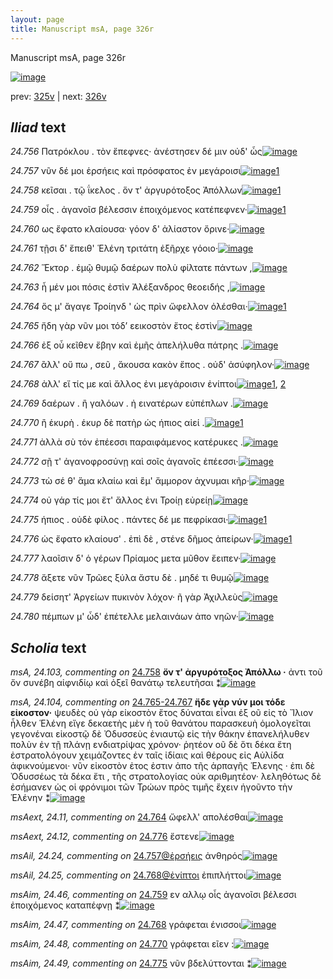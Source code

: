 ```yaml
---
layout: page
title: Manuscript msA, page 326r
---
```


Manuscript msA, page 326r

[![image](http://www.homermultitext.org/iipsrv?OBJ=IIP,1.0&FIF=/project/homer/pyramidal/deepzoom/hmt/vaimg/2017a/VA326RN_0496.tif&WID=100&CVT=JPEG)](http://www.homermultitext.org/ict2/?urn=urn:cite2:hmt:vaimg.2017a:VA326RN_0496)

prev:  [325v](../325v/) | next:  [326v](../326v/)

## *Iliad* text

*24.756* <a id="24.756"/> Πατρόκλου . τὸν ἔπεφνες· ἀνέστησεν δέ μιν οὐδ' ὧς[![image](http://www.homermultitext.org/iipsrv?OBJ=IIP,1.0&FIF=/project/homer/pyramidal/deepzoom/hmt/vaimg/2017a/VA326RN_0496.tif&RGN=0.16,0.1967,0.429,0.0353&WID=1000&CVT=JPEG)](http://www.homermultitext.org/ict2/?urn=urn:cite2:hmt:vaimg.2017a:VA326RN_0496@0.16,0.1967,0.429,0.0353)

*24.757* <a id="24.757"/> νῦν δέ μοι ἑρσήεις καὶ πρόσφατος ἐν μεγάροισι[![image](http://www.homermultitext.org/iipsrv?OBJ=IIP,1.0&FIF=/project/homer/pyramidal/deepzoom/hmt/vaimg/2017a/VA326RN_0496.tif&RGN=0.172,0.2192,0.411,0.0285&WID=1000&CVT=JPEG)](http://www.homermultitext.org/ict2/?urn=urn:cite2:hmt:vaimg.2017a:VA326RN_0496@0.172,0.2192,0.411,0.0285)[1](#msAil_24.24)

*24.758* <a id="24.758"/> κεῖσαι . τῷ ΐκελος . ὅν τ' ἀργυρότοξος Ἀπόλλων[![image](http://www.homermultitext.org/iipsrv?OBJ=IIP,1.0&FIF=/project/homer/pyramidal/deepzoom/hmt/vaimg/2017a/VA326RN_0496.tif&RGN=0.167,0.2365,0.411,0.0338&WID=1000&CVT=JPEG)](http://www.homermultitext.org/ict2/?urn=urn:cite2:hmt:vaimg.2017a:VA326RN_0496@0.167,0.2365,0.411,0.0338)[1](#msA_24.103)

*24.759* <a id="24.759"/> οἷς . ἀγανοῖσ βέλεσσιν ἐποιχόμενος κατέπεφνεν·[![image](http://www.homermultitext.org/iipsrv?OBJ=IIP,1.0&FIF=/project/homer/pyramidal/deepzoom/hmt/vaimg/2017a/VA326RN_0496.tif&RGN=0.168,0.2568,0.411,0.0338&WID=1000&CVT=JPEG)](http://www.homermultitext.org/ict2/?urn=urn:cite2:hmt:vaimg.2017a:VA326RN_0496@0.168,0.2568,0.411,0.0338)[1](#msAim_24.46)

*24.760* <a id="24.760"/> ως ἔφατο κλαίουσα· γόον δ' ἀλίαστον ὄρινε·[![image](http://www.homermultitext.org/iipsrv?OBJ=IIP,1.0&FIF=/project/homer/pyramidal/deepzoom/hmt/vaimg/2017a/VA326RN_0496.tif&RGN=0.163,0.2793,0.384,0.027&WID=1000&CVT=JPEG)](http://www.homermultitext.org/ict2/?urn=urn:cite2:hmt:vaimg.2017a:VA326RN_0496@0.163,0.2793,0.384,0.027)

*24.761* <a id="24.761"/> τῇσι δ' ἔπειθ' Ἑλένη τριτάτη ἐξῆρχε γόοιο·[![image](http://www.homermultitext.org/iipsrv?OBJ=IIP,1.0&FIF=/project/homer/pyramidal/deepzoom/hmt/vaimg/2017a/VA326RN_0496.tif&RGN=0.165,0.298,0.392,0.027&WID=1000&CVT=JPEG)](http://www.homermultitext.org/ict2/?urn=urn:cite2:hmt:vaimg.2017a:VA326RN_0496@0.165,0.298,0.392,0.027)

*24.762* <a id="24.762"/> Ἕκτορ . ἐμῷ θυμῷ δαέρων πολὺ φίλτατε πάντων ,[![image](http://www.homermultitext.org/iipsrv?OBJ=IIP,1.0&FIF=/project/homer/pyramidal/deepzoom/hmt/vaimg/2017a/VA326RN_0496.tif&RGN=0.166,0.3146,0.405,0.0255&WID=1000&CVT=JPEG)](http://www.homermultitext.org/ict2/?urn=urn:cite2:hmt:vaimg.2017a:VA326RN_0496@0.166,0.3146,0.405,0.0255)

*24.763* <a id="24.763"/> ἦ μέν μοι πόσις ἐστὶν Ἀλέξανδρος θεοειδής ,[![image](http://www.homermultitext.org/iipsrv?OBJ=IIP,1.0&FIF=/project/homer/pyramidal/deepzoom/hmt/vaimg/2017a/VA326RN_0496.tif&RGN=0.169,0.3348,0.387,0.0278&WID=1000&CVT=JPEG)](http://www.homermultitext.org/ict2/?urn=urn:cite2:hmt:vaimg.2017a:VA326RN_0496@0.169,0.3348,0.387,0.0278)

*24.764* <a id="24.764"/> ὅς μ' ἄγαγε Τροίηνδ ' ὡς πρὶν ὤφελλον ὀλέσθαι·[![image](http://www.homermultitext.org/iipsrv?OBJ=IIP,1.0&FIF=/project/homer/pyramidal/deepzoom/hmt/vaimg/2017a/VA326RN_0496.tif&RGN=0.163,0.3476,0.404,0.0345&WID=1000&CVT=JPEG)](http://www.homermultitext.org/ict2/?urn=urn:cite2:hmt:vaimg.2017a:VA326RN_0496@0.163,0.3476,0.404,0.0345)[1](#msAext_24.11)

*24.765* <a id="24.765"/> ἤδη γὰρ νῦν μοι τόδ’ εεικοστὸν ἔτος ἐστὶν[![image](http://www.homermultitext.org/iipsrv?OBJ=IIP,1.0&FIF=/project/homer/pyramidal/deepzoom/hmt/vaimg/2017a/VA326RN_0496.tif&RGN=0.17,0.3701,0.328,0.0308&WID=1000&CVT=JPEG)](http://www.homermultitext.org/ict2/?urn=urn:cite2:hmt:vaimg.2017a:VA326RN_0496@0.17,0.3701,0.328,0.0308)

*24.766* <a id="24.766"/> ἐξ οὗ κεῖθεν ἔβην καὶ ἐμῆς ἀπελήλυθα πάτρης .[![image](http://www.homermultitext.org/iipsrv?OBJ=IIP,1.0&FIF=/project/homer/pyramidal/deepzoom/hmt/vaimg/2017a/VA326RN_0496.tif&RGN=0.156,0.3821,0.419,0.039&WID=1000&CVT=JPEG)](http://www.homermultitext.org/ict2/?urn=urn:cite2:hmt:vaimg.2017a:VA326RN_0496@0.156,0.3821,0.419,0.039)

*24.767* <a id="24.767"/> ἂλλ' οὔ πω , σεῦ , ἄκουσα κακὸν ἔπος . οὐδ' ἀσύφηλον·[![image](http://www.homermultitext.org/iipsrv?OBJ=IIP,1.0&FIF=/project/homer/pyramidal/deepzoom/hmt/vaimg/2017a/VA326RN_0496.tif&RGN=0.157,0.4054,0.419,0.033&WID=1000&CVT=JPEG)](http://www.homermultitext.org/ict2/?urn=urn:cite2:hmt:vaimg.2017a:VA326RN_0496@0.157,0.4054,0.419,0.033)

*24.768* <a id="24.768"/> ἀλλ' εἴ τίς με καὶ ἄλλος ἐνι μεγάροισιν ἐνίπτοι[![image](http://www.homermultitext.org/iipsrv?OBJ=IIP,1.0&FIF=/project/homer/pyramidal/deepzoom/hmt/vaimg/2017a/VA326RN_0496.tif&RGN=0.158,0.4287,0.398,0.03&WID=1000&CVT=JPEG)](http://www.homermultitext.org/ict2/?urn=urn:cite2:hmt:vaimg.2017a:VA326RN_0496@0.158,0.4287,0.398,0.03)[1](#msAil_24.25), [2](#msAim_24.47)

*24.769* <a id="24.769"/> δαέρων . ἢ γαλόων . ἠ εινατέρων εὐπέπλων .[![image](http://www.homermultitext.org/iipsrv?OBJ=IIP,1.0&FIF=/project/homer/pyramidal/deepzoom/hmt/vaimg/2017a/VA326RN_0496.tif&RGN=0.157,0.4474,0.398,0.03&WID=1000&CVT=JPEG)](http://www.homermultitext.org/ict2/?urn=urn:cite2:hmt:vaimg.2017a:VA326RN_0496@0.157,0.4474,0.398,0.03)

*24.770* <a id="24.770"/> ἢ ἑκυρὴ . ἑκυρ δὲ πατὴρ ὡς ήπιος αἰεί .[![image](http://www.homermultitext.org/iipsrv?OBJ=IIP,1.0&FIF=/project/homer/pyramidal/deepzoom/hmt/vaimg/2017a/VA326RN_0496.tif&RGN=0.159,0.4632,0.368,0.0293&WID=1000&CVT=JPEG)](http://www.homermultitext.org/ict2/?urn=urn:cite2:hmt:vaimg.2017a:VA326RN_0496@0.159,0.4632,0.368,0.0293)[1](#msAim_24.48)

*24.771* <a id="24.771"/> ἀλλὰ σὺ τόν ἐπέεσσι παραιφάμενος κατέρυκες .[![image](http://www.homermultitext.org/iipsrv?OBJ=IIP,1.0&FIF=/project/homer/pyramidal/deepzoom/hmt/vaimg/2017a/VA326RN_0496.tif&RGN=0.157,0.4812,0.412,0.0338&WID=1000&CVT=JPEG)](http://www.homermultitext.org/ict2/?urn=urn:cite2:hmt:vaimg.2017a:VA326RN_0496@0.157,0.4812,0.412,0.0338)

*24.772* <a id="24.772"/> σῇ τ' ἀγανοφροσύνῃ καὶ σοῖς ἀγανοῖς ἐπέεσσι·[![image](http://www.homermultitext.org/iipsrv?OBJ=IIP,1.0&FIF=/project/homer/pyramidal/deepzoom/hmt/vaimg/2017a/VA326RN_0496.tif&RGN=0.162,0.5038,0.387,0.0285&WID=1000&CVT=JPEG)](http://www.homermultitext.org/ict2/?urn=urn:cite2:hmt:vaimg.2017a:VA326RN_0496@0.162,0.5038,0.387,0.0285)

*24.773* <a id="24.773"/> τὼ σέ θ' ἅμα κλαίω καὶ ἒμ' ἄμμορον ἀχνυμαι κῆρ·[![image](http://www.homermultitext.org/iipsrv?OBJ=IIP,1.0&FIF=/project/homer/pyramidal/deepzoom/hmt/vaimg/2017a/VA326RN_0496.tif&RGN=0.152,0.5195,0.417,0.0308&WID=1000&CVT=JPEG)](http://www.homermultitext.org/ict2/?urn=urn:cite2:hmt:vaimg.2017a:VA326RN_0496@0.152,0.5195,0.417,0.0308)

*24.774* <a id="24.774"/> οὐ γάρ τίς μοι ἔτ' ἄλλος ἐνι Τροίῃ εὐρείῃ[![image](http://www.homermultitext.org/iipsrv?OBJ=IIP,1.0&FIF=/project/homer/pyramidal/deepzoom/hmt/vaimg/2017a/VA326RN_0496.tif&RGN=0.157,0.5383,0.376,0.0368&WID=1000&CVT=JPEG)](http://www.homermultitext.org/ict2/?urn=urn:cite2:hmt:vaimg.2017a:VA326RN_0496@0.157,0.5383,0.376,0.0368)

*24.775* <a id="24.775"/> ήπιος . οὐδὲ φίλος . πάντες δέ με πεφρίκασι·[![image](http://www.homermultitext.org/iipsrv?OBJ=IIP,1.0&FIF=/project/homer/pyramidal/deepzoom/hmt/vaimg/2017a/VA326RN_0496.tif&RGN=0.156,0.5601,0.396,0.0293&WID=1000&CVT=JPEG)](http://www.homermultitext.org/ict2/?urn=urn:cite2:hmt:vaimg.2017a:VA326RN_0496@0.156,0.5601,0.396,0.0293)[1](#msAim_24.49)

*24.776* <a id="24.776"/> ὡς ἔφατο κλαίουσ' . ἐπὶ δὲ , στένε δῆμος ἀπείρων·[![image](http://www.homermultitext.org/iipsrv?OBJ=IIP,1.0&FIF=/project/homer/pyramidal/deepzoom/hmt/vaimg/2017a/VA326RN_0496.tif&RGN=0.149,0.5736,0.428,0.0375&WID=1000&CVT=JPEG)](http://www.homermultitext.org/ict2/?urn=urn:cite2:hmt:vaimg.2017a:VA326RN_0496@0.149,0.5736,0.428,0.0375)[1](#msAext_24.12)

*24.777* <a id="24.777"/> λαοῖσιν δ' ὁ γέρων Πρίαμος μετα μῦθον ἔειπεν·[![image](http://www.homermultitext.org/iipsrv?OBJ=IIP,1.0&FIF=/project/homer/pyramidal/deepzoom/hmt/vaimg/2017a/VA326RN_0496.tif&RGN=0.15,0.5961,0.428,0.0308&WID=1000&CVT=JPEG)](http://www.homermultitext.org/ict2/?urn=urn:cite2:hmt:vaimg.2017a:VA326RN_0496@0.15,0.5961,0.428,0.0308)

*24.778* <a id="24.778"/> ἄξετε νῦν Τρῶες ξύλα ἄστυ δὲ . μηδέ τι θυμῷ[![image](http://www.homermultitext.org/iipsrv?OBJ=IIP,1.0&FIF=/project/homer/pyramidal/deepzoom/hmt/vaimg/2017a/VA326RN_0496.tif&RGN=0.16,0.6186,0.399,0.0278&WID=1000&CVT=JPEG)](http://www.homermultitext.org/ict2/?urn=urn:cite2:hmt:vaimg.2017a:VA326RN_0496@0.16,0.6186,0.399,0.0278)

*24.779* <a id="24.779"/> δείσητ' Ἀργείων πυκινὸν λόχον· ῆ γὰρ Ἀχιλλεὺς[![image](http://www.homermultitext.org/iipsrv?OBJ=IIP,1.0&FIF=/project/homer/pyramidal/deepzoom/hmt/vaimg/2017a/VA326RN_0496.tif&RGN=0.158,0.6344,0.409,0.0263&WID=1000&CVT=JPEG)](http://www.homermultitext.org/ict2/?urn=urn:cite2:hmt:vaimg.2017a:VA326RN_0496@0.158,0.6344,0.409,0.0263)

*24.780* <a id="24.780"/> πέμπων μ' ὧδ' ἐπέτελλε μελαινάων ἀπο νηῶν·[![image](http://www.homermultitext.org/iipsrv?OBJ=IIP,1.0&FIF=/project/homer/pyramidal/deepzoom/hmt/vaimg/2017a/VA326RN_0496.tif&RGN=0.157,0.6539,0.428,0.0263&WID=1000&CVT=JPEG)](http://www.homermultitext.org/ict2/?urn=urn:cite2:hmt:vaimg.2017a:VA326RN_0496@0.157,0.6539,0.428,0.0263)

## *Scholia* text

*msA, 24.103, commenting on* [24.758](#24.758)  <a id="msA_24.103"/> **ὄν τ' ἀργυρότοξος Ἀπόλλω ·** ἀντι τοῦ ὄν συνέβη αἰφνιδίῳ καὶ ὀξεῖ θανάτῳ τελευτῆσαι ⁑[![image](http://www.homermultitext.org/iipsrv?OBJ=IIP,1.0&FIF=/project/homer/pyramidal/deepzoom/hmt/vaimg/2017a/VA326RN_0496.tif&RGN=0.607,0.2297,0.164,0.0428&WID=1000&CVT=JPEG)](http://www.homermultitext.org/ict2/?urn=urn:cite2:hmt:vaimg.2017a:VA326RN_0496@0.607,0.2297,0.164,0.0428)

*msA, 24.104, commenting on* [24.765-24.767](#24.765-24.767)  <a id="msA_24.104"/> **ἤδε γὰρ νύν μοι τόδε εἰκοστον·** ψευδὲς οὐ γὰρ εἰκοστὸν ἔτος δύναται εἶναι ἐξ οῦ εἰς τὸ Ἴλιον ἦλθεν Ἑλένη εἴγε δεκαετὴς μὲν ἡ τοῦ θανάτου παρασκευὴ ὁμολογεῖται γεγονέναι εἰκοστῷ δὲ Ὀδυσσεὺς ἐνιαυτῷ εἰς τὴν θάκην ἐπανελήλυθεν πολὺν ἐν τῇ πλάνῃ ενδιατρίψας χρόνον· ῥητέον οῦ δὲ ὅτι δέκα ἔτη ἐστρατολόγουν χειμάζοντες ἐν ταῖς ἰδίαις καὶ θέρους εἰς Αὐλίδα ἀφικνούμενοι· νῦν εἰκοστὸν ἐτος ἐστιν ἀπο τῆς ἁρπαγῆς Ἑλενης · ἐπι δὲ Ὀδυσσέως τὰ δέκα ἔτι , τῆς στρατολογίας οὐκ αριθμητέον· λεληθότως δὲ ἐσήμανεν ὡς οἱ φρόνιμοι τῶν Τρώων πρὸς τιμῆς ἔχειν ἡγοῦντο τὴν Ἑλένην ⁑[![image](http://www.homermultitext.org/iipsrv?OBJ=IIP,1.0&FIF=/project/homer/pyramidal/deepzoom/hmt/vaimg/2017a/VA326RN_0496.tif&RGN=0.614,0.2658,0.184,0.226&WID=1000&CVT=JPEG)](http://www.homermultitext.org/ict2/?urn=urn:cite2:hmt:vaimg.2017a:VA326RN_0496@0.614,0.2658,0.184,0.226)

*msAext, 24.11, commenting on* [24.764](#24.764)  <a id="msAext_24.11"/> ὤφελλ' απολέσθαι[![image](http://www.homermultitext.org/iipsrv?OBJ=IIP,1.0&FIF=/project/homer/pyramidal/deepzoom/hmt/vaimg/2017a/VA326RN_0496.tif&RGN=0.784,0.3453,0.088,0.027&WID=1000&CVT=JPEG)](http://www.homermultitext.org/ict2/?urn=urn:cite2:hmt:vaimg.2017a:VA326RN_0496@0.784,0.3453,0.088,0.027)

*msAext, 24.12, commenting on* [24.776](#24.776)  <a id="msAext_24.12"/> ἔστενε[![image](http://www.homermultitext.org/iipsrv?OBJ=IIP,1.0&FIF=/project/homer/pyramidal/deepzoom/hmt/vaimg/2017a/VA326RN_0496.tif&RGN=0.757,0.5773,0.055,0.021&WID=1000&CVT=JPEG)](http://www.homermultitext.org/ict2/?urn=urn:cite2:hmt:vaimg.2017a:VA326RN_0496@0.757,0.5773,0.055,0.021)

*msAil, 24.24, commenting on* [24.757@ἐρσήεις](#24.757@ἐρσήεις)  <a id="msAil_24.24"/> ἀνθηρός[![image](http://www.homermultitext.org/iipsrv?OBJ=IIP,1.0&FIF=/project/homer/pyramidal/deepzoom/hmt/vaimg/2017a/VA326RN_0496.tif&RGN=0.288,0.2185,0.039,0.015&WID=1000&CVT=JPEG)](http://www.homermultitext.org/ict2/?urn=urn:cite2:hmt:vaimg.2017a:VA326RN_0496@0.288,0.2185,0.039,0.015)

*msAil, 24.25, commenting on* [24.768@ἐνίπτοι](#24.768@ἐνίπτοι)  <a id="msAil_24.25"/> ἐπιπλήττοι[![image](http://www.homermultitext.org/iipsrv?OBJ=IIP,1.0&FIF=/project/homer/pyramidal/deepzoom/hmt/vaimg/2017a/VA326RN_0496.tif&RGN=0.504,0.4212,0.047,0.015&WID=1000&CVT=JPEG)](http://www.homermultitext.org/ict2/?urn=urn:cite2:hmt:vaimg.2017a:VA326RN_0496@0.504,0.4212,0.047,0.015)

*msAim, 24.46, commenting on* [24.759](#24.759)  <a id="msAim_24.46"/> εν αλλῳ οἷς ἀγανοῖσι βέλεσσι ἐποιχόμενος καταπέφνῃ ⁑[![image](http://www.homermultitext.org/iipsrv?OBJ=IIP,1.0&FIF=/project/homer/pyramidal/deepzoom/hmt/vaimg/2017a/VA326RN_0496.tif&RGN=0.565,0.2598,0.05,0.0668&WID=1000&CVT=JPEG)](http://www.homermultitext.org/ict2/?urn=urn:cite2:hmt:vaimg.2017a:VA326RN_0496@0.565,0.2598,0.05,0.0668)

*msAim, 24.47, commenting on* [24.768](#24.768)  <a id="msAim_24.47"/> γράφεται ένισσοι[![image](http://www.homermultitext.org/iipsrv?OBJ=IIP,1.0&FIF=/project/homer/pyramidal/deepzoom/hmt/vaimg/2017a/VA326RN_0496.tif&RGN=0.553,0.4287,0.051,0.0218&WID=1000&CVT=JPEG)](http://www.homermultitext.org/ict2/?urn=urn:cite2:hmt:vaimg.2017a:VA326RN_0496@0.553,0.4287,0.051,0.0218)

*msAim, 24.48, commenting on* [24.770](#24.770)  <a id="msAim_24.48"/> γράφεται εῖεν :[![image](http://www.homermultitext.org/iipsrv?OBJ=IIP,1.0&FIF=/project/homer/pyramidal/deepzoom/hmt/vaimg/2017a/VA326RN_0496.tif&RGN=0.531,0.467,0.044,0.0158&WID=1000&CVT=JPEG)](http://www.homermultitext.org/ict2/?urn=urn:cite2:hmt:vaimg.2017a:VA326RN_0496@0.531,0.467,0.044,0.0158)

*msAim, 24.49, commenting on* [24.775](#24.775)  <a id="msAim_24.49"/> νῦν βδελύττονται ⁑[![image](http://www.homermultitext.org/iipsrv?OBJ=IIP,1.0&FIF=/project/homer/pyramidal/deepzoom/hmt/vaimg/2017a/VA326RN_0496.tif&RGN=0.545,0.5541,0.077,0.0285&WID=1000&CVT=JPEG)](http://www.homermultitext.org/ict2/?urn=urn:cite2:hmt:vaimg.2017a:VA326RN_0496@0.545,0.5541,0.077,0.0285)